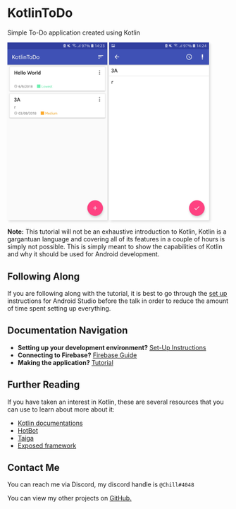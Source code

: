 # KotlinToDo
Simple To-Do application created using Kotlin

<div>
    <img src="preview_1.jpg" style="width: 45%; box-shadow: #dedede 3px 3px 5px;">
    <img src="preview_2.jpg" style="width: 45%; box-shadow: #dedede 3px 3px 5px;">
</div>

**Note:** This tutorial will not be an exhaustive introduction to Kotlin, Kotlin is a gargantuan language and covering all of its features in a couple of hours is simply not possible. This is simply meant to show the capabilities of Kotlin and why it should be used for Android development. 

## Following Along
If you are following along with the tutorial, it is best to go through the [set up](setup.md) instructions for Android Studio before the talk in order to reduce the amount of time spent setting up everything.

## Documentation Navigation
* **Setting up your development environment?** [Set-Up Instructions](setup.md)
* **Connecting to Firebase?** [Firebase Guide](setup.md)
* **Making the application?** [Tutorial](setup.md)

## Further Reading
If you have taken an interest in Kotlin, these are several resources that you can use to learn about more about it:

* [Kotlin documentations](https://kotlinlang.org/docs/reference/)
* [HotBot](https://gitlab.com/Aberrantfox/hotbot)
* [Taiga](https://github.com/woojiahao/Taiga)
* [Exposed framework](https://github.com/JetBrains/Exposed)

## Contact Me
You can reach me via Discord, my discord handle is `@Chill#4048`

You can view my other projects on [GitHub.](https://github.com/woojiahao)
